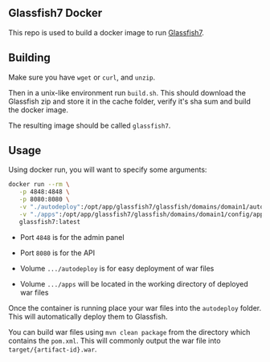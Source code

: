 
## Glassfish7 Docker

This repo is used to build a docker image to run [Glassfish7](https://projects.eclipse.org/projects/ee4j.glassfish/downloads).


## Building

Make sure you have `wget` or `curl`, and `unzip`.

Then in a unix-like environment run `build.sh`. This should download the Glassfish zip and store it in the cache folder, verify it's sha sum and build the docker image.

The resulting image should be called `glassfish7`.


## Usage

Using docker run, you will want to specify some arguments:

```sh
docker run --rm \
   -p 4848:4848 \
   -p 8080:8080 \
   -v "./autodeploy":/opt/app/glassfish7/glassfish/domains/domain1/autodeploy \
   -v "./apps":/opt/app/glassfish7/glassfish/domains/domain1/config/apps \
   glassfish7:latest
```

- Port `4848` is for the admin panel

- Port `8080` is for the API

- Volume `.../autodeploy` is for easy deployment of war files

- Volume `.../apps` will be located in the working directory of deployed war files

Once the container is running place your war files into the `autodeploy` folder. This will automatically deploy them to Glassfish.

You can build war files using `mvn clean package` from the directory which contains the `pom.xml`. This will commonly output the war file into `target/{artifact-id}.war`.

